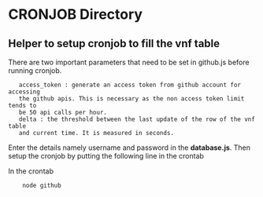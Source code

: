 # CRONJOB Directory

## Helper to setup cronjob to fill the vnf table

There are two important parameters that need to be set in github.js
before running cronjob.


```
   access_token : generate an access token from github account for accessing
   the github apis. This is necessary as the non access token limit tends to 
   be 50 api calls per hour.
   delta : the threshold between the last update of the row of the vnf table
   and current time. It is measured in seconds.
```

Enter the details namely username and password in the **database.js**.
Then setup the cronjob by putting the following line in the crontab

In the crontab

```bash
    node github
```
